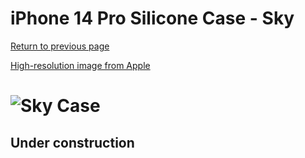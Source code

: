 # iPhone 14 Pro Silicone Case - Sky

[Return to previous page](/iphone_14)

[High-resolution image from Apple](https://store.storeimages.cdn-apple.com/8756/as-images.apple.com/is//MQUJ3?wid=4500&hei=4500&fmt=png)

# ![Sky Case](/everyphone/MQUJ3.png)

## Under construction
